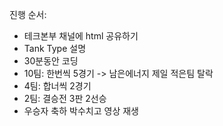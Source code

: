 진행 순서: 
- 테크본부 채널에 html 공유하기
- Tank Type 설명
- 30분동안 코딩
- 10팀: 한번씩 5경기 -> 남은에너지 제일 적은팀 탈락
- 4팀: 합너씩 2경기
- 2팀: 결승전 3판 2선승
- 우승자 축하 박수치고 영상 재생
